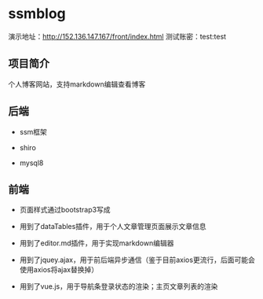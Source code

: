 # ssmblog
演示地址：http://152.136.147.167/front/index.html
测试账密：test:test
## 项目简介
个人博客网站，支持markdown编辑查看博客
## 后端
- ssm框架

- shiro

- mysql8

## 前端
- 页面样式通过bootstrap3写成

- 用到了dataTables插件，用于个人文章管理页面展示文章信息

- 用到了editor.md插件，用于实现markdown编辑器

- 用到了jquey.ajax，用于前后端异步通信（鉴于目前axios更流行，后面可能会使用axios将ajax替换掉）

- 用到了vue.js，用于导航条登录状态的渲染；主页文章列表的渲染


